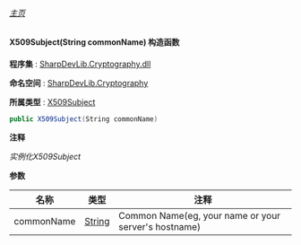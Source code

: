 ###### [主页](./Index.md "主页")

#### X509Subject(String commonName) 构造函数

**程序集** : [SharpDevLib.Cryptography.dll](./SharpDevLib.Cryptography.assembly.md "SharpDevLib.Cryptography.dll")

**命名空间** : [SharpDevLib.Cryptography](./SharpDevLib.Cryptography.namespace.md "SharpDevLib.Cryptography")

**所属类型** : [X509Subject](./SharpDevLib.Cryptography.X509Subject.md "X509Subject")

``` csharp
public X509Subject(String commonName)
```
**注释**

*实例化X509Subject*


**参数**

|名称|类型|注释|
|---|---|---|
|commonName|[String](https://learn.microsoft.com/en-us/dotnet/api/system.string "String")|Common Name(eg, your name or your server's hostname)|


